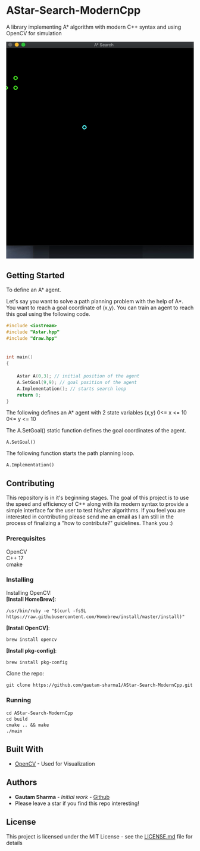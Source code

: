 # AStar-Search-ModernCpp

A library implementing A* algorithm with modern C++ syntax and using OpenCV for simulation

![](Astar_sim.gif)
## Getting Started
To define an A* agent.

Let's say you want to solve a path planning problem with the help of A*. You want to reach a goal coordinate of (x,y). You can train an agent to reach this goal using the following code. 
```cpp
#include <iostream>
#include "Astar.hpp"
#include "draw.hpp"


int main()
{   

    Astar A(0,3); // initial position of the agent
    A.SetGoal(9,9); // goal position of the agent
    A.Implementation(); // starts search loop
    return 0;
}

```
The following defines an A* agent with 2 state variables (x,y)
0<= x <= 10 <br/>
0<= y <= 10 <br/>


The A.SetGoal() static function defines the goal coordinates of the agent.

```
A.SetGoal()
```
The following function starts the path planning loop. <br/>

```
A.Implementation()
```


## Contributing
This repository is in it's beginning stages. The goal of this project is to use the speed and efficiency of C++ along with its modern syntax to provide a simple interface for the user to test his/her algorithms. If you feel you are interested in contributing please send me an email as I am still in the process of finalizing a "how to contribute?" guidelines. Thank you :)

### Prerequisites
OpenCV <br/>
C++ 17 <br/>
cmake <br/>

### Installing
Installing OpenCV: <br/>
**[Install HomeBrew]**:
```
/usr/bin/ruby -e "$(curl -fsSL https://raw.githubusercontent.com/Homebrew/install/master/install)"
```
**[Install OpenCV]**: <br/>
```
brew install opencv
```

**[Install pkg-config]**:<br/>
```
brew install pkg-config
```
Clone the repo:
```
git clone https://github.com/gautam-sharma1/AStar-Search-ModernCpp.git

```
### Running
```
cd AStar-Search-ModernCpp
cd build
cmake .. && make
./main
```



## Built With

* [OpenCV](https://docs.opencv.org/3.4/) - Used for Visualization


## Authors

* **Gautam Sharma** - *Initial work* - [Github](https://github.com/gautam-sharma1)
* Please leave a star if you find this repo interesting!


## License

This project is licensed under the MIT License - see the [LICENSE.md](LICENSE.md) file for details




